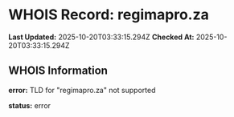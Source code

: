 # WHOIS Record: regimapro.za

**Last Updated:** 2025-10-20T03:33:15.294Z
**Checked At:** 2025-10-20T03:33:15.294Z

## WHOIS Information

**error:** TLD for "regimapro.za" not supported

**status:** error

